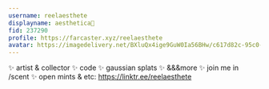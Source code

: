 ```yaml
---
username: reelaesthete
displayname: aesthetica🎩
fid: 237290
profile: https://farcaster.xyz/reelaesthete
avatar: https://imagedelivery.net/BXluQx4ige9GuW0Ia56BHw/c617d82c-95c0-4347-e69c-62e8512cab00/original
---
```


✨ artist & collector ✨ code ✨ gaussian splats ✨ &&&more ✨ join me in /scent ✨ open mints & etc: https://linktr.ee/reelaesthete
